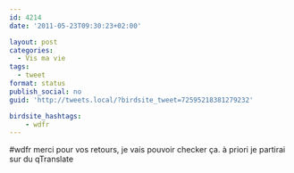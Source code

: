 ```yaml
---
id: 4214
date: '2011-05-23T09:30:23+02:00'

layout: post
categories:
  - Vis ma vie
tags:
  - tweet
format: status
publish_social: no
guid: 'http://tweets.local/?birdsite_tweet=72595218381279232'

birdsite_hashtags:
    - wdfr
---
```


\#wdfr merci pour vos retours, je vais pouvoir checker ça. à priori je partirai sur du qTranslate
